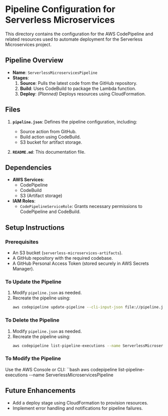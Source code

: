 # Pipeline Configuration for Serverless Microservices

This directory contains the configuration for the AWS CodePipeline and related resources used to automate deployment for the Serverless Microservices project.

## Pipeline Overview
- **Name**: `ServerlessMicroservicesPipeline`
- **Stages**:
  1. **Source**: Pulls the latest code from the GitHub repository.
  2. **Build**: Uses CodeBuild to package the Lambda function.
  3. **Deploy**: *(Planned)* Deploys resources using CloudFormation.

## Files
1. **`pipeline.json`**: Defines the pipeline configuration, including:
   - Source action from GitHub.
   - Build action using CodeBuild.
   - S3 bucket for artifact storage.

2. **`README.md`**: This documentation file.

## Dependencies
- **AWS Services**:
  - CodePipeline
  - CodeBuild
  - S3 (Artifact storage)
- **IAM Roles**:
  - `CodePipelineServiceRole`: Grants necessary permissions to CodePipeline and CodeBuild.

## Setup Instructions
### Prerequisites
- An S3 bucket (`serverless-microservices-artifacts`).
- A GitHub repository with the required codebase.
- A GitHub Personal Access Token (stored securely in AWS Secrets Manager).

### To Update the Pipeline
1. Modify `pipeline.json` as needed.
2. Recreate the pipeline using:
   ```bash
   aws codepipeline update-pipeline --cli-input-json file://pipeline.json

### To Delete the Pipeline
1. Modify `pipeline.json` as needed.
2. Recreate the pipeline using:
   ```bash
   aws codepipeline list-pipeline-executions --name ServerlessMicroservicesPipeline

### To Modify the Pipeline
Use the AWS Console or CLI:
``bash
  aws codepipeline list-pipeline-executions --name ServerlessMicroservicesPipeline

## Future Enhancements
- Add a deploy stage using CloudFormation to provision resources.
- Implement error handling and notifications for pipeline failures.
